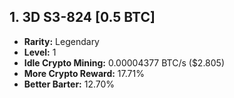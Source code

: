 ## 1. **3D S3-824 [0.5 BTC]**
+ **Rarity:** Legendary
+ **Level:** 1
+ **Idle Crypto Mining:** 0.00004377 BTC/s ($2.805)
+ **More Crypto Reward:** 17.71%
+ **Better Barter:** 12.70%
